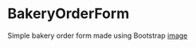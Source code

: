 # BakeryOrderForm

Simple bakery order form made using Bootstrap
[image](https://github.com/I-Alpha/BakeryOrderForm/blob/master/OrderForm.jpg)
